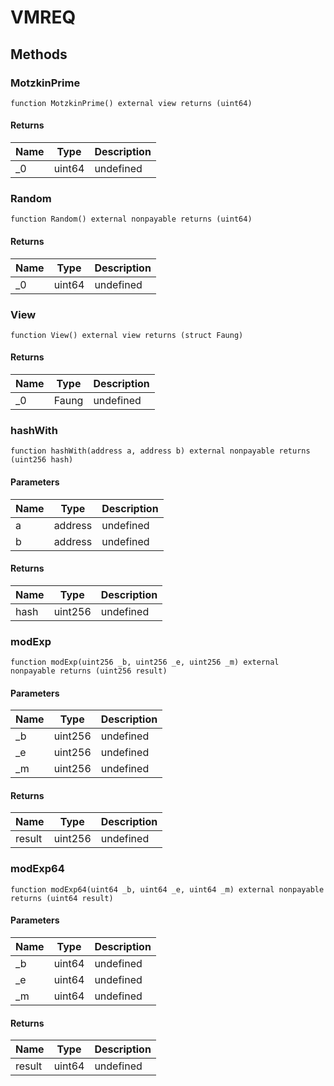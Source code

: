 # VMREQ









## Methods

### MotzkinPrime

```solidity
function MotzkinPrime() external view returns (uint64)
```






#### Returns

| Name | Type | Description |
|---|---|---|
| _0 | uint64 | undefined |

### Random

```solidity
function Random() external nonpayable returns (uint64)
```






#### Returns

| Name | Type | Description |
|---|---|---|
| _0 | uint64 | undefined |

### View

```solidity
function View() external view returns (struct Faung)
```






#### Returns

| Name | Type | Description |
|---|---|---|
| _0 | Faung | undefined |

### hashWith

```solidity
function hashWith(address a, address b) external nonpayable returns (uint256 hash)
```





#### Parameters

| Name | Type | Description |
|---|---|---|
| a | address | undefined |
| b | address | undefined |

#### Returns

| Name | Type | Description |
|---|---|---|
| hash | uint256 | undefined |

### modExp

```solidity
function modExp(uint256 _b, uint256 _e, uint256 _m) external nonpayable returns (uint256 result)
```





#### Parameters

| Name | Type | Description |
|---|---|---|
| _b | uint256 | undefined |
| _e | uint256 | undefined |
| _m | uint256 | undefined |

#### Returns

| Name | Type | Description |
|---|---|---|
| result | uint256 | undefined |

### modExp64

```solidity
function modExp64(uint64 _b, uint64 _e, uint64 _m) external nonpayable returns (uint64 result)
```





#### Parameters

| Name | Type | Description |
|---|---|---|
| _b | uint64 | undefined |
| _e | uint64 | undefined |
| _m | uint64 | undefined |

#### Returns

| Name | Type | Description |
|---|---|---|
| result | uint64 | undefined |




